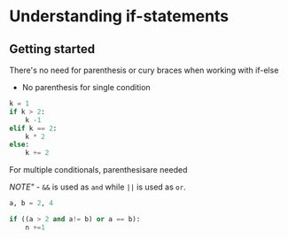 # Understanding if-statements

## Getting started

There's no need for parenthesis or cury braces when working with if-else
- No parenthesis for single condition

```py
k = 1
if k > 2:
    k -1
elif k == 2:
    k * 2
else:
    k += 2
```

For multiple conditionals, parenthesisare needed

*NOTE"* - `&&` is used as `and` while `||` is used as `or`.
```py
a, b = 2, 4

if ((a > 2 and a!= b) or a == b):
    n +=1 
```
